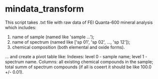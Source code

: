 # mindata_transform

This script takes .txt file with raw data of FEI Quanta-600 mineral analysis which includes:
  1. name of sample (named like 'sample ...');
  2. name of spectrum (named like ['sp 01', 'sp 02', ..., 'sp 12']);
  3. chemical composition (both elemental and oxide forms).

... and create a pivot table like:
  Indexes:
    level 0 - sample name;
    level 1 - spectrum name.
  Columns:
    all existing chemical compounds in the sample;
    total summ of spectrum compounds (if all is coeert it should be like 100.0 +/- 0.01).
